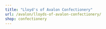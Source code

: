 ```yaml
---
title: "Lloyd's of Avalon Confectionery"
url: /avalon/lloyds-of-avalon-confectionery/
shop: confectionery
---
```

